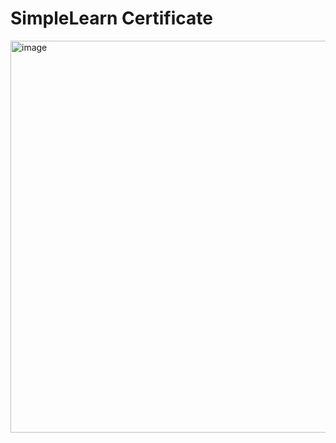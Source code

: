 # SimpleLearn Certificate
<img width="902" height="627" alt="image" src="https://github.com/user-attachments/assets/055fccb7-230a-4d9a-843e-a14aad307341" />
